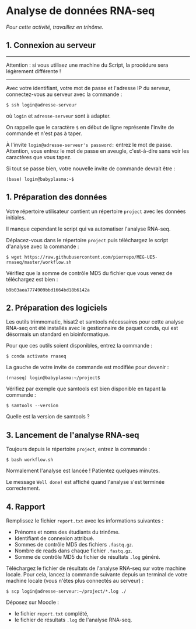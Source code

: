 # Analyse de données RNA-seq

*Pour cette activité, travaillez en trinôme.*


## 1. Connexion au serveur

---

Attention : si vous utilisez une machine du Script, la procédure sera légèrement différente !

---

Avec votre identifiant, votre mot de passe et l'adresse IP du serveur, connectez-vous au serveur avec la commande :
```
$ ssh login@adresse-serveur
```

où `login` et `adresse-serveur` sont à adapter.

On rappelle que le caractère `$` en début de ligne représente l'invite de commande et n'est pas à taper.

À l'invite `login@adresse-serveur's password:` entrez le mot de passe. Attention, vous entrez le mot de passe en aveugle, c'est-à-dire sans voir les caractères que vous tapez.

Si tout se passe bien, votre nouvelle invite de commande devrait être :
```
(base) login@babyplasma:~$
```


## 1. Préparation des données

Votre répertoire utilisateur contient un répertoire `project` avec les données initiales.

Il manque cependant le script qui va automatiser l'analyse RNA-seq.

Déplacez-vous dans le répertoire `project` puis téléchargez le script d'analyse avec la commande :

```
$ wget https://raw.githubusercontent.com/pierrepo/MEG-UE5-rnaseq/master/workflow.sh
```

Vérifiez que la somme de contrôle MD5 du fichier que vous venez de téléchargez est bien :
```
b9b03aea7774909bbd1664bd18b6142a
```


## 2. Préparation des logiciels

Les outils trimmomatic, hisat2 et samtools nécessaires pour cette analyse RNA-seq ont été installés avec le gestionnaire de paquet conda, qui est désormais un standard en bioinformatique.

Pour que ces outils soient disponibles, entrez la commande :
```
$ conda activate rnaseq
```

La gauche de votre invite de commande est modifiée pour devenir : 
```
(rnaseq) login@babyplasma:~/project$
```


Vérifiez par exemple que samtools est bien disponible en tapant la commande :
```
$ samtools --version
```

Quelle est la version de samtools ?


## 3. Lancement de l'analyse RNA-seq

Toujours depuis le répertoire `project`, entrez la commande :
```
$ bash workflow.sh
```

Normalement l'analyse est lancée ! Patientez quelques minutes.

Le message `Well done!` est affiché quand l'analyse s'est terminée correctement.


## 4. Rapport

Remplissez le fichier `report.txt`  avec les informations suivantes :

- Prénoms et noms des étudiants du trinôme.
- Identifiant de connexion attribué.
- Sommes de contrôle MD5 des fichiers `.fastq.gz`.
- Nombre de reads dans chaque fichier `.fastq.gz`.
- Somme de contrôle MD5 du fichier de résultats `.log` généré.

Téléchargez le fichier de résultats de l'analyse RNA-seq sur votre machine locale. Pour cela, lancez la commande suivante depuis un terminal de votre machine locale (vous n'êtes plus connectés au serveur) :
```
$ scp login@adresse-serveur:~/project/*.log ./
```

Déposez sur Moodle :
- le fichier `report.txt` complété,
- le fichier de résultats `.log` de l'analyse RNA-seq.




